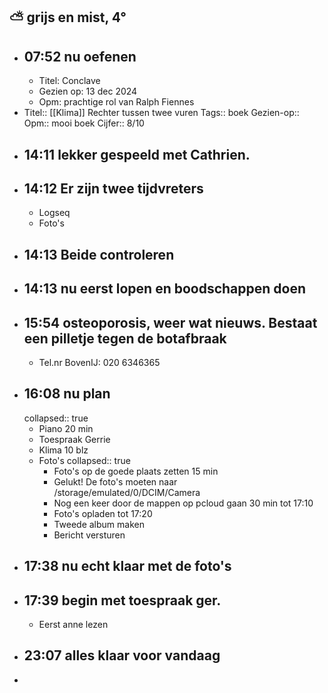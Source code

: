 ## ⛅ grijs en mist, 4°
- ## 07:52 nu oefenen
	- Titel: Conclave
	- Gezien op: 13 dec 2024
	- Opm: prachtige rol van Ralph Fiennes
- Titel:: [[Klima]] Rechter tussen twee vuren
  Tags:: boek
  Gezien-op:: 
  Opm:: mooi boek
  Cijfer:: 8/10
- ## 14:11 lekker gespeeld met Cathrien.
- ## 14:12 Er zijn twee tijdvreters
	- Logseq
	- Foto's
- ## 14:13 Beide controleren
- ## 14:13 nu eerst lopen en boodschappen doen
- ## 15:54 osteoporosis, weer wat nieuws. Bestaat een pilletje tegen de botafbraak
	- Tel.nr BovenIJ: 020 6346365
- ## 16:08 nu plan
  collapsed:: true
	- Piano 20 min
	- Toespraak Gerrie
	- Klima 10 blz
	- Foto's
	  collapsed:: true
		- Foto's op de goede plaats zetten 15 min
		- Gelukt! De foto's moeten naar /storage/emulated/0/DCIM/Camera
		- Nog een keer door de mappen op pcloud gaan 30 min tot 17:10
		- Foto's opladen tot 17:20
		- Tweede album maken
		- Bericht versturen
- ## 17:38 nu echt klaar met de foto's
- ## 17:39  begin met toespraak ger.
	- Eerst anne lezen
- ## 23:07 alles klaar voor vandaag
-